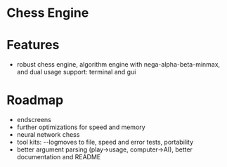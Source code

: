 # Chess Engine

# Features
- robust chess engine, algorithm engine with nega-alpha-beta-minmax, and dual usage support: terminal and gui  

# Roadmap

- endscreens  
- further optimizations for speed and memory  
- neural network chess  
- tool kits: --logmoves to file, speed and error tests, portability  
- better argument parsing (play->usage, computer->AI), better documentation and README